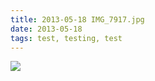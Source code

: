 ```yaml
---
title: 2013-05-18 IMG_7917.jpg
date: 2013-05-18
tags: test, testing, test 
---
```


<img src="/files/2013-05-18/IMG_7917.jpg"/>


